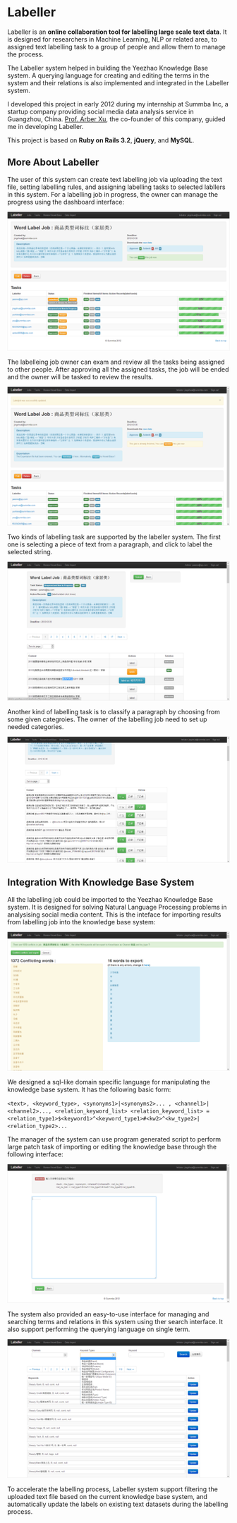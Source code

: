 # Labeller

Labeller is an __online collaboration tool for labelling large scale text data__. It is designed for researchers in Machine Learning, NLP or related area, to assigned text labelling task to a group of people and allow them to manage the process.

The Labeller system helped in building the Yeezhao Knowledge Base system. A querying language for creating and editing the terms in the system and their relations is also implemented and integrated in the Labeller system.

I developed this project in early 2012 during my internship at Summba Inc, a startup company providing social media data analysis service in Guangzhou, China. [Prof. Arber Xu](http://ss.sysu.edu.cn/~xyb/), the co-founder of this company, guided me in developing Labeller.

This project is based on __Ruby on Rails 3.2__, __jQuery__, and __MySQL__.

## More About Labeller

The user of this system can create text labelling job via uploading the text file, setting labelling rules, and assigning labelling tasks to selected labllers in this system. For a labelling job in progress, the owner can manage the progress using the dashboard interface:

![job unfinished view](readme-images/1-Job-unfinished-view.png)

The labelleing job owner can exam and review all the tasks being assigned to other people. After approving all the assigned tasks, the job will be ended and the owner will be tasked to review the results. 

![job finished view](readme-images/2-Job-finished-view.png)

Two kinds of labelling task are supported by the labeller system. The first one is selecting a piece of text from a paragraph, and click to label the selected string.  

![selecting view](readme-images/3-selecting-view.png)

Another kind of labelling task is to classify a paragraph by choosing from some given categroies. The owner of the labelling job need to set up needed categories.

![classifying view](readme-images/4-classifying-view.png)


## Integration With Knowledge Base System

All the labelling job could be imported to the Yeezhao Knowledge Base system. It
is designed for solving Natural Language Processing problems in analysising
social media content. This is the inteface for importing results from labelling
job into the knowledge base system:

![import from job](readme-images/KnowledgeBaseSystem-import-from-existing-job.png)

We designed a sql-like domain specific language for manipulating the knowledge
base system. It has the following basic form:

`
<text>, <keyword_type>, <synonyms1>|<synonyms2>... , <channel1>|<channel2>..., <relation_keyword_list>
<relation_keyword_list> = <relation_type1>$<keyword1>^<keyword_type1>#<kw2>^<kw_type2>|<relation_type2>...
`

The manager of the system can use program generated script to perform large patch task of importing or editing the knowledge base through the following interface:

![import from text](readme-images/KnowledgeBaseSystem-import-from-text.png)

The system also provided an easy-to-use interface for managing and searching terms and relations in this system using ther search interface. It also support performing the querying language on single term.

![quering view](readme-images/KnowledgeBaseSystem-search-view.png)

To accelerate the labelling process, Labeller system support filtering the uploaded text file based on the current knowledge base system, and automatically update the labels on existing text datasets during the labelling process.


